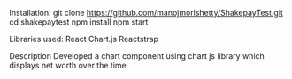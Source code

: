 Installation:
git clone https://github.com/manojmorishetty/ShakepayTest.git
cd shakepaytest
npm install
npm start

Libraries used:
React
Chart.js
Reactstrap

Description
Developed a chart component using chart js library which displays net worth over the time
